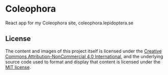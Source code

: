 # Coleophora

React app for my Coleophora site, coleophora.lepidoptera.se

## License

The content and images of this project itself is licensed under the [Creative Commons Attribution-NonCommercial 4.0 International](https://creativecommons.org/licenses/by-nc/4.0/), and the underlying source code used to format and display that content is licensed under the [MIT license](LICENSE).

